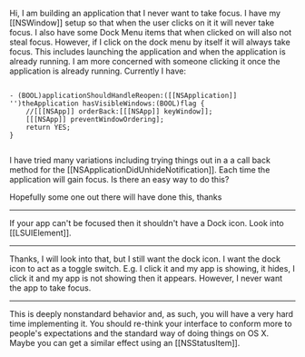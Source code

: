 Hi, I am building an application that I never want to take focus. I have my [[NSWindow]] setup so that when the user clicks on it it will never take focus. I also have some Dock Menu items that when clicked on will also not steal focus. However, if I click on the dock menu by itself it will always take focus. This includes launching the application and when the application is already running. I am more concerned with someone clicking it once the application is already running. Currently I have:


<code>
- (BOOL)applicationShouldHandleReopen:([[NSApplication]] '')theApplication hasVisibleWindows:(BOOL)flag {
	//[[[NSApp]] orderBack:[[[NSApp]] keyWindow]];
	[[[NSApp]] preventWindowOrdering];	
	return YES;
}



</code>

I have tried many variations including trying things out in a a call back method for the [[NSApplicationDidUnhideNotification]]. Each time the application will gain focus. Is there an easy way to do this?

Hopefully some one out there will have done this, thanks

----
If your app can't be focused then it shouldn't have a Dock icon. Look into [[LSUIElement]].


---- 

Thanks, I will look into that, but I still want the dock icon. I want the dock icon to act as a toggle switch. E.g. I click it and my app is showing, it hides, I click it and my app is not showing then it appears. However, I never want the app to take focus.

----
This is deeply nonstandard behavior and, as such, you will have a very hard time implementing it. You should re-think your interface to conform more to people's expectations and the standard way of doing things on OS X. Maybe you can get a similar effect using an [[NSStatusItem]].